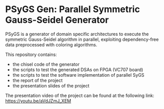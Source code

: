 # PSyGS Gen: Parallel Symmetric Gauss-Seidel Generator

PSyGS is a generator of domain specific architectures to execute
the symmetric Gauss-Seidel algorithm in parallel, exploiting
dependency-free data preprocessed with coloring algorithms.

This repository contains:
* the chisel code of the generator
* the scripts to test the generated DSAs on FPGA (VC707 board)
* the scripts to test the software implementation of parallel SyGS
* the report of the project
* the presentation slides of the project

The presentation video of the project can be found at the following link: https://youtu.be/aVdJZmJ_XEM
